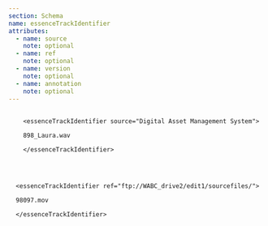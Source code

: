 ```yaml
---
section: Schema
name: essenceTrackIdentifier
attributes:
  - name: source
    note: optional
  - name: ref
    note: optional
  - name: version
    note: optional
  - name: annotation
    note: optional
---
```

<pre>
  <code>
    &lt;essenceTrackIdentifier source=&quot;Digital Asset Management System&quot;&gt;<br>
    898_Laura.wav<br>
    &lt;/essenceTrackIdentifier&gt;<br>
  </code>
</pre>

<pre>
  <code>
  &lt;essenceTrackIdentifier ref=&quot;ftp://WABC_drive2/edit1/sourcefiles/&quot;&gt;<br>
  98097.mov<br>
  &lt;/essenceTrackIdentifier&gt;<br>
  </code>
</pre>
